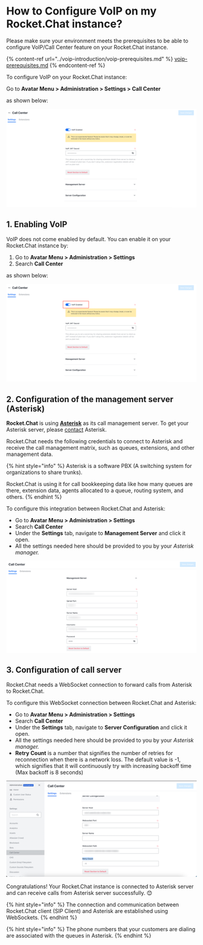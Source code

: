 # How to Configure VoIP on my Rocket.Chat instance?

Please make sure your environment meets the prerequisites to be able to configure VoIP/Call Center feature on your Rocket.Chat instance.

{% content-ref url="../voip-introduction/voip-prerequisites.md" %}
[voip-prerequisites.md](../voip-introduction/voip-prerequisites.md)
{% endcontent-ref %}

To configure VoIP on your Rocket.Chat instance:

Go to **Avatar Menu > Administration > Settings > Call Center**

as shown below:

![Call Center](../../../.gitbook/assets/CallCenterSettings.png)

## 1. Enabling VoIP

VoIP does not come enabled by default. You can enable it on your Rocket.Chat instance by:

1. Go to **Avatar Menu > Administration > Settings**
2. Search **Call Center**

as shown below:

![VoIP Enabled](<../../../.gitbook/assets/VoIP Enabled.png>)

## 2. Configuration of the management server (Asterisk)

**Rocket.Chat** is using [**Asterisk**](https://www.asterisk.org) as its call management server. To get your Asterisk server, please [contact](https://www.asterisk.org/products/) Asterisk.

Rocket.Chat needs the following credentials to connect to Asterisk and receive the call management matrix, such as queues, extensions, and other management data.

{% hint style="info" %}
Asterisk is a software PBX (A switching system for organizations to share trunks).

Rocket.Chat is using it for call bookkeeping data like how many queues are there, extension data, agents allocated to a queue, routing system, and others.
{% endhint %}

To configure this integration between Rocket.Chat and Asterisk:

* Go to **Avatar Menu > Administration > Settings**
* Search **Call Center**
* Under the **Settings** tab, navigate to **Management Server** and click it open.
* All the settings needed here should be provided to you by your _Asterisk manager._

![Management server configuration](<../../../.gitbook/assets/image (668) (1) (1) (1).png>)

## 3. Configuration of call server

Rocket.Chat needs a WebSocket connection to forward calls from Asterisk to Rocket.Chat.

To configure this WebSocket connection between Rocket.Chat and Asterisk:

* Go to **Avatar Menu > Administration > Settings**
* Search **Call Center**
* Under the **Settings** tab, navigate to **Server Configuration** and click it open.
* All the settings needed here should be provided to you by your _Asterisk manager._
* **Retry Count** is a number that signifies the number of retries for reconnection when there is a network loss. The default value is -1, which signifies that it will continuously try with increasing backoff time (Max backoff is 8 seconds)

![Call server configuration](<../../../.gitbook/assets/image (455) (3).png>)

Congratulations! Your Rocket.Chat instance is connected to Asterisk server and can receive calls from Asterisk server successfully. 😊

{% hint style="info" %}
The connection and communication between Rocket.Chat client (SIP Client) and Asterisk are established using WebSockets.
{% endhint %}

{% hint style="info" %}
The phone numbers that your customers are dialing are associated with the queues in Asterisk.
{% endhint %}
